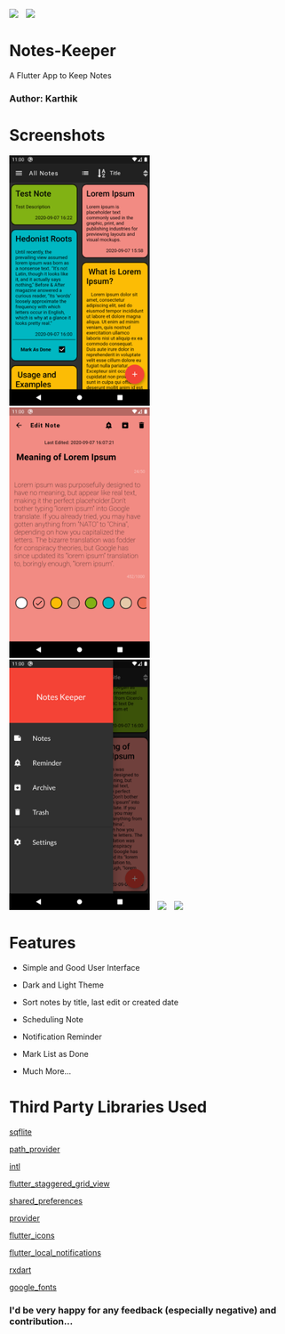 <a href="https://github.com/carlzkarthik/notes-keeper/stargazers"><img src="https://img.shields.io/github/stars/carlzkarthik/notes-keeper?style=for-the-badge"></a>&emsp;<a href="https://github.com/carlzkarthik/notes-keeper/releases"><img src="https://img.shields.io/github/v/release/carlzkarthik/notes-keeper?color=green&style=for-the-badge"></a>

# Notes-Keeper
A Flutter App to Keep Notes
### Author: Karthik

# Screenshots
<img src='screenshots/screenshot1.png' height='450rem'>&emsp;<img src='screenshots/Screenshot2.png' height='450rem'>&emsp;<img src='screenshots/screenshot3.png'  height='450rem'>&emsp;<img src='screenshots/gif1.gif' height='450rem'>&emsp;<img src='screenshots/gif2.gif' height='450rem'>

# Features
* Simple and Good User Interface

* Dark and Light Theme

* Sort notes by title, last edit or created date

* Scheduling Note

* Notification Reminder

* Mark List as Done

* Much More...

# Third Party Libraries Used
<a href="https://pub.dev/packages/sqflite">sqflite</a>

<a href="https://pub.dev/packages/path_provider">path_provider</a>

<a href="https://pub.dev/packages/intl">intl</a>

<a href="https://pub.dev/packages/flutter_staggered_grid_view">flutter_staggered_grid_view</a>

<a href="https://pub.dev/packages/shared_preferences">shared_preferences</a>

<a href="https://pub.dev/packages/provider">provider</a>

<a href="https://pub.dev/packages/flutter_icons">flutter_icons</a>

<a href="https://pub.dev/packages/flutter_local_notifications">flutter_local_notifications</a>

<a href="https://pub.dev/packages/rxdart">rxdart</a>

<a href="https://pub.dev/packages/google_fonts">google_fonts</a>

### I'd be very happy for any feedback (especially negative) and contribution...






